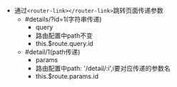 * 通过`<router-link></router-link>`跳转页面传递参数
  - #details/?id=1(字符串传递)
    + query
    + 路由配置中path不变
    + this.$route.query.id
  - #detail/1(path传递)
    + params
    + 路由配置中path: '/detail/:i',i要对应传递的参数名
    + this.$route.params.id
